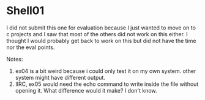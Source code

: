 # Shell01

I did not submit this one for evaluation because I just wanted to move on to c projects and I saw that most of the others did not work on this either. I thought I would probably get back to work on this but did not have the time nor the eval points.

Notes:
1. ex04 is a bit weird because i could only test it on my own system. other system might have different output.
2. IIRC, ex05 would need the echo command to write inside the file without opening it. What difference would it make? I don't know.
